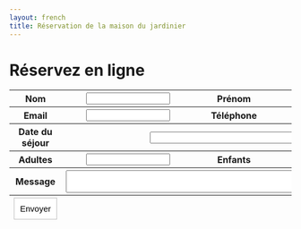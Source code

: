```yaml
---
layout: french
title: Réservation de la maison du jardinier 
---
```


# Réservez en ligne

<table summary="Formulaire de réservation">
<form id="contactform" action="https://spreadsheets.google.com/spreadsheet/formResponse?formkey=dFNpeEY2aXFZZkJ6UVJFb3Z2b2tjOFE6MQ" method="POST" target="none"> 
<input type="hidden" name="pageNumber" value="0"/>
<input type="hidden" name="backupCache" value=""/>
	<tbody>
		<tr>
			<th>
				Nom
			</th>
			<th>
				<input type="text" name="entry.0.single" value="" style="width:150px"/>
			</th>
			<th>
				Prénom
			</th>
			<th>
				<input type="text" name="entry.1.single" value="" style="width:150px"/>
			</th>
		</tr>
		<tr>
			<th>
				Email
			</th>
			<th>
				<input type="text" name="entry.2.single" value="" style="width:150px"/>
			</th>
			<th>
				Téléphone
			</th>
			<th>
				<input type="text" name="entry.2.single" value="" style="width:100px"/>
			</th>
		</tr>
		<tr>
			<th>
				Date du séjour
			</th>
			<th colspan="3">
				<input type="text" name="entry.2.single" value="" style="width:300px"/>
			</th>
		</tr>
		<tr>
			<th>
				Adultes
			</th>
			<th>
				<input type="text" name="entry.2.single" value="" style="width:150px"/>
			</th>
			<th>
				Enfants
			</th>
			<th>
				<input type="text" name="entry.2.single" value="" style="width:100px"/>
			</th>
		</tr>
		<tr>
			<th>
				Message
			</th>
			<th colspan="3">
				<textarea name="entry.4.single" style="width:600px;height: 40px;"></textarea>
			</th>
		</tr>
	</tbody>
	<tfoot>
		<tr>
			<th align="right">
				<input type="submit" name="submit" value="Envoyer" style="padding:10px;font-size:15px;border: 1px solid #BEBEBE;background-color: white;"/>
			</th>
		</tr>
	</tfoot>
</form>
</table>

